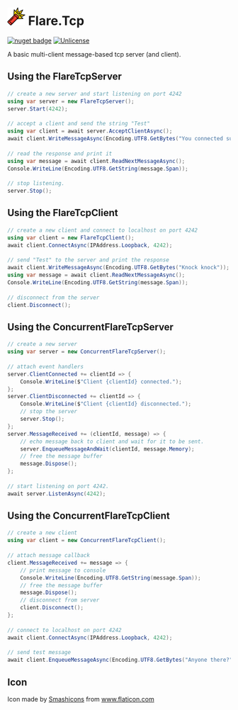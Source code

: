 # <img src="./icon.png" height="40px" /> Flare.Tcp

[![nuget badge](https://badgen.net/nuget/v/Flare.Tcp)](https://www.nuget.org/packages/Flare.Tcp/)
[![Unlicense](https://img.shields.io/github/license/OpenByteDev/Flare.Tcp)](./UNLICENSE)

A basic multi-client message-based tcp server (and client). 

## Using the FlareTcpServer

```csharp
// create a new server and start listening on port 4242
using var server = new FlareTcpServer();
server.Start(4242);

// accept a client and send the string "Test"
using var client = await server.AcceptClientAsync();
await client.WriteMessageAsync(Encoding.UTF8.GetBytes("You connected successfully!"));

// read the response and print it
using var message = await client.ReadNextMessageAsync();
Console.WriteLine(Encoding.UTF8.GetString(message.Span));

// stop listening.
server.Stop();
```

## Using the FlareTcpClient

```csharp
// create a new client and connect to localhost on port 4242
using var client = new FlareTcpClient();
await client.ConnectAsync(IPAddress.Loopback, 4242);

// send "Test" to the server and print the response
await client.WriteMessageAsync(Encoding.UTF8.GetBytes("Knock knock"));
using var message = await client.ReadNextMessageAsync();
Console.WriteLine(Encoding.UTF8.GetString(message.Span));

// disconnect from the server
client.Disconnect();
```

## Using the ConcurrentFlareTcpServer

```csharp
// create a new server
using var server = new ConcurrentFlareTcpServer();

// attach event handlers
server.ClientConnected += clientId => {
	Console.WriteLine($"Client {clientId} connected.");
};
server.ClientDisconnected += clientId => {
	Console.WriteLine($"Client {clientId} disconnected.");
	// stop the server
	server.Stop();
};
server.MessageReceived += (clientId, message) => {
	// echo message back to client and wait for it to be sent.
	server.EnqueueMessageAndWait(clientId, message.Memory);
	// free the message buffer
	message.Dispose();
};

// start listening on port 4242.
await server.ListenAsync(4242);
```

## Using the ConcurrentFlareTcpClient

```csharp
// create a new client
using var client = new ConcurrentFlareTcpClient();

// attach message callback
client.MessageReceived += message => {
	// print message to console
	Console.WriteLine(Encoding.UTF8.GetString(message.Span));
	// free the message buffer
	message.Dispose();
	// disconnect from server
	client.Disconnect();
};

// connect to localhost on port 4242
await client.ConnectAsync(IPAddress.Loopback, 4242);

// send test message
await client.EnqueueMessageAsync(Encoding.UTF8.GetBytes("Anyone there?"));
```


## Icon

Icon made by <a href="https://www.flaticon.com/authors/smashicons" title="Smashicons">Smashicons</a> from <a href="https://www.flaticon.com/" title="Flaticon"> www.flaticon.com</a>
